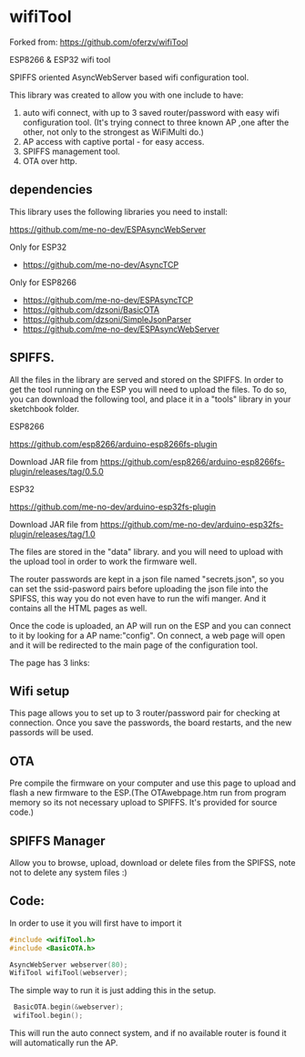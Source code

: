 # wifiTool

Forked from: https://github.com/oferzv/wifiTool

ESP8266 &amp; ESP32 wifi tool

SPIFFS oriented AsyncWebServer based wifi configuration tool.

This library was created to allow you with one include to have:
1. auto wifi connect, with up to 3 saved router/password with easy wifi configuration tool.
   (It's trying connect to three known AP ,one after the other, not only to the strongest as WiFiMulti do.)
2. AP access with captive portal  - for easy access.
3. SPIFFS management tool.
4. OTA over http.


## dependencies
This library uses the following libraries you need to install: 

https://github.com/me-no-dev/ESPAsyncWebServer

Only for ESP32 
- https://github.com/me-no-dev/AsyncTCP

Only for ESP8266
- https://github.com/me-no-dev/ESPAsyncTCP
- https://github.com/dzsoni/BasicOTA
- https://github.com/dzsoni/SimpleJsonParser
- https://github.com/me-no-dev/ESPAsyncWebServer


## SPIFFS.
All the files in the library are served and stored on the SPIFFS.
In order to get the tool running on the ESP you will need to upload the files.
To do so, you can download the following tool, and place it in a "tools" library in your sketchbook folder.

ESP8266

https://github.com/esp8266/arduino-esp8266fs-plugin

Download JAR file from 
https://github.com/esp8266/arduino-esp8266fs-plugin/releases/tag/0.5.0

ESP32

https://github.com/me-no-dev/arduino-esp32fs-plugin

Download JAR file from
https://github.com/me-no-dev/arduino-esp32fs-plugin/releases/tag/1.0

The files are stored in the "data" library. and you will need to upload with the upload tool 
in order to work the firmware well.  

The router passwords are kept in a json file named "secrets.json", so you can set the ssid-pasword pairs before uploading the 
json file into the SPIFSS, this way you do not even have to run the wifi manger.
And it contains all the HTML pages as well. 

Once the code is uploaded, an AP will run on the ESP and you can connect to it by looking for a AP name:"config". On connect, a web page will open and 
it will be redirected to the main page of the configuration tool.

The page has 3 links:

## Wifi setup
This page allows you to set up to 3 router/password pair for checking at connection.
Once you save the passwords, the board restarts, and the new passords will be used.

## OTA
Pre compile the firmware on your computer and use this page to upload and flash a new firmware to the ESP.(The OTAwebpage.htm run from program memory so its not necessary upload to SPIFFS. It's provided for source code.)

## SPIFFS Manager
Allow you to browse, upload, download or delete files from the SPIFSS, note not to delete any system files :) 


## Code:

In order to use it you will first have to import it 
```cpp
#include <wifiTool.h>
#include <BasicOTA.h>

AsyncWebServer webserver(80);
WifiTool wifiTool(webserver);
```

The simple way to run it is just adding this in the setup. 
```cpp
 BasicOTA.begin(&webserver);
 wifiTool.begin();
```
This will run the auto connect system, and if no available router is found it will automatically run the AP.



